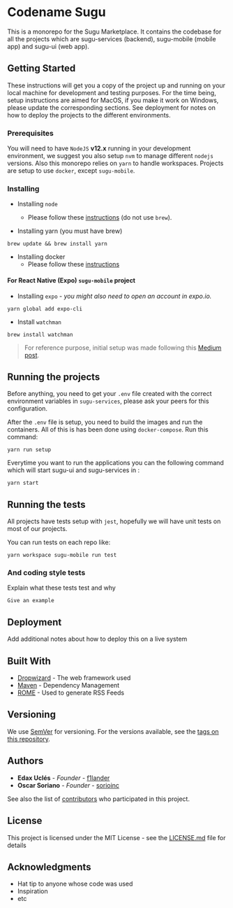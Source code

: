 # Codename Sugu

This is a monorepo for the Sugu Marketplace. It contains the codebase for all the projects which are sugu-services (backend), sugu-mobile (mobile app) and sugu-ui (web app).

## Getting Started

These instructions will get you a copy of the project up and running on your local machine for development and testing purposes. For the time being, setup instructions are aimed for MacOS, if you make it work on Windows, please update the corresponding sections. See deployment for notes on how to deploy the projects to the different environments.

### Prerequisites

You will need to have `NodeJS`  **v12.x** running in your development environment, we suggest you also setup `nvm` to manage different `nodejs` versions. Also this monorepo relies on `yarn` to handle workspaces. Projects are setup to use `docker`, except `sugu-mobile`.

### Installing

- Installing `node`
	- Please follow these [instructions](https://github.com/nvm-sh/nvm#install--update-script) (do not use `brew`).

- Installing yarn (you must have brew)
```
brew update && brew install yarn
```
- Installing docker
	- Please follow these [instructions](https://docs.docker.com/get-docker/)

#### For React Native (Expo) `sugu-mobile` project

- Installing `expo` - _you might also need to open an account in expo.io._
```
yarn global add expo-cli
```
- Install `watchman`
```
brew install watchman
```
>For reference purpose, initial setup was made following this [Medium post](https://medium.com/habilelabs/react-native-react-web-and-expo-together-in-one-monorepo-5b8f9a0fca00).

## Running the projects

Before anything, you need to get your `.env` file created with the correct environment variables in `sugu-services`, please ask your peers for this configuration.

After the `.env` file is setup, you need to build the images and run the containers. All of this is has been done using `docker-compose`. Run this command:
```
yarn run setup
```
Everytime you want to run the applications you can the following command which will start sugu-ui and sugu-services in :
```
yarn start
```

## Running the tests

All projects have tests setup with `jest`, hopefully we will have unit tests on most of our projects.

You can run tests on each repo like:
```
yarn workspace sugu-mobile run test
```

### And coding style tests

Explain what these tests test and why
```
Give an example
```

## Deployment

Add additional notes about how to deploy this on a live system

## Built With

*  [Dropwizard](http://www.dropwizard.io/1.0.2/docs/) - The web framework used
*  [Maven](https://maven.apache.org/) - Dependency Management
*  [ROME](https://rometools.github.io/rome/) - Used to generate RSS Feeds
 
## Versioning

We use [SemVer](http://semver.org/) for versioning. For the versions available, see the [tags on this repository](https://github.com/your/project/tags).

## Authors

*  **Edax Uclés** - *Founder* - [f1lander](https://github.com/f1lander)
*  **Oscar Soriano** - *Founder* - [sorioinc](https://github.com/sorioinc)

See also the list of [contributors](https://github.com/your/project/contributors) who participated in this project.

## License

This project is licensed under the MIT License - see the [LICENSE.md](LICENSE.md) file for details

## Acknowledgments

* Hat tip to anyone whose code was used
* Inspiration
* etc